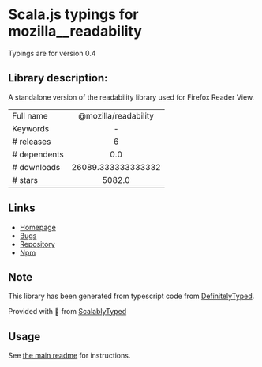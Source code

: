 
# Scala.js typings for mozilla__readability

Typings are for version 0.4

## Library description:
A standalone version of the readability library used for Firefox Reader View.

|                    |                 |
| ------------------ | :-------------: |
| Full name          | @mozilla/readability |
| Keywords           | - |
| # releases         | 6 |
| # dependents       | 0.0 |
| # downloads        | 26089.333333333332 |
| # stars            | 5082.0 |

## Links
- [Homepage](https://github.com/mozilla/readability)
- [Bugs](https://github.com/mozilla/readability/issues)
- [Repository](https://github.com/mozilla/readability)
- [Npm](https://www.npmjs.com/package/%40mozilla%2Freadability)
    


## Note
This library has been generated from typescript code from [DefinitelyTyped](https://definitelytyped.org).

Provided with :purple_heart: from [ScalablyTyped](https://github.com/oyvindberg/ScalablyTyped)

## Usage
See [the main readme](../../readme.md) for instructions.


